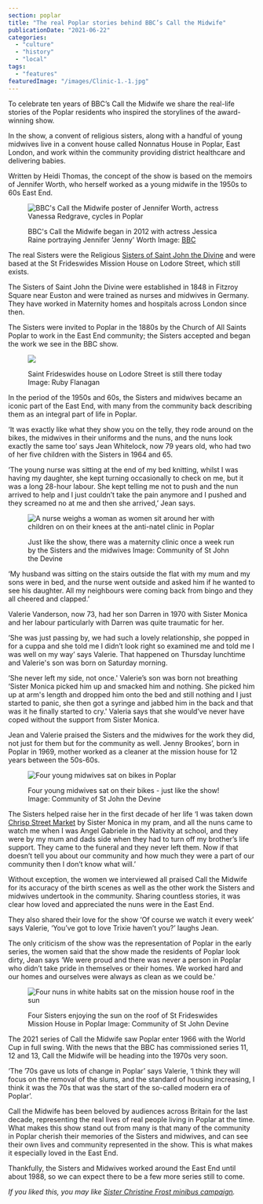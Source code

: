 ```yaml
---
section: poplar
title: "The real Poplar stories behind BBC’s Call the Midwife"
publicationDate: "2021-06-22"
categories: 
  - "culture"
  - "history"
  - "local"
tags: 
  - "features"
featuredImage: "/images/Clinic-1.-1.jpg"
---
```


To celebrate ten years of BBC’s Call the Midwife we share the real-life stories of the Poplar residents who inspired the storylines of the award-winning show.

In the show, a convent of religious sisters, along with a handful of young midwives live in a convent house called Nonnatus House in Poplar, East London, and work within the community providing district healthcare and delivering babies. 

Written by Heidi Thomas, the concept of the show is based on the memoirs of Jennifer Worth, who herself worked as a young midwife in the 1950s to 60s East End. 

<figure>

![BBC's Call the Midwife poster of Jennifer Worth, actress Vanessa Redgrave, cycles in Poplar](/images/p07jwwgy-1024x683.jpg)

<figcaption>

BBC's Call the Midwife began in 2012 with actress Jessica Raine portraying Jennifer 'Jenny' Worth Image: [BBC](https://www.bbc.co.uk/programmes/p0118t80)

</figcaption>

</figure>

The real Sisters were the Religious [Sisters of Saint John the Divine](https://en.wikipedia.org/wiki/Community_of_St._John_the_Divine) and were based at the St Frideswides Mission House on Lodore Street, which still exists.

The Sisters of Saint John the Divine were established in 1848 in Fitzroy Square near Euston and were trained as nurses and midwives in Germany. They have worked in Maternity homes and hospitals across London since then.

The Sisters were invited to Poplar in the 1880s by the Church of All Saints Poplar to work in the East End community; the Sisters accepted and began the work we see in the BBC show. 

<figure>

![](/images/7796892890_592d690f8c_b-1024x768.jpg)

<figcaption>

Saint Frideswides house on Lodore Street is still there today Image: Ruby Flanagan

</figcaption>

</figure>

In the period of the 1950s and 60s, the Sisters and midwives became an iconic part of the East End, with many from the community back describing them as an integral part of life in Poplar. 

‘It was exactly like what they show you on the telly, they rode around on the bikes, the midwives in their uniforms and the nuns, and the nuns look exactly the same too’ says Jean Whitelock, now 79 years old, who had two of her five children with the Sisters in 1964 and 65. 

‘The young nurse was sitting at the end of my bed knitting, whilst I was having my daughter, she kept turning occasionally to check on me, but it was a long 28-hour labour. She kept telling me not to push and the nun arrived to help and I just couldn’t take the pain anymore and I pushed and they screamed no at me and then she arrived,’ Jean says. 

<figure>

![A nurse weighs a woman as women sit around her with children on on their knees at the anti-natel clinic in Poplar](/images/clinic-2-1024x768.jpg)

<figcaption>

Just like the show, there was a maternity clinic once a week run by the Sisters and the midwives Image: Community of St John the Devine

</figcaption>

</figure>

‘My husband was sitting on the stairs outside the flat with my mum and my sons were in bed, and the nurse went outside and asked him if he wanted to see his daughter. All my neighbours were coming back from bingo and they all cheered and clapped.’  
  
Valerie Vanderson, now 73, had her son Darren in 1970 with Sister Monica and her labour particularly with Darren was quite traumatic for her. 

‘She was just passing by, we had such a lovely relationship, she popped in for a cuppa and she told me I didn’t look right so examined me and told me I was well on my way’ says Valerie. That happened on Thursday lunchtime and Valerie's son was born on Saturday morning. 

‘She never left my side, not once.' Valerie’s son was born not breathing ‘Sister Monica picked him up and smacked him and nothing. She picked him up at arm's length and dropped him onto the bed and still nothing and I just started to panic, she then got a syringe and jabbed him in the back and that was it he finally started to cry.' Valeria says that she would’ve never have coped without the support from Sister Monica.

Jean and Valerie praised the Sisters and the midwives for the work they did, not just for them but for the community as well. Jenny Brookes’, born in Poplar in 1969, mother worked as a cleaner at the mission house for 12 years between the 50s-60s. 

<figure>

![Four young midwives sat on bikes in Poplar](/images/Poplar-Pupils-1024x720.jpg)

<figcaption>

Four young midwives sat on their bikes - just like the show! Image: Community of St John the Devine

</figcaption>

</figure>

The Sisters helped raise her in the first decade of her life ‘I was taken down [Chrisp Street Market](https://poplarlondon.co.uk/chrisp-street-market-history/) by Sister Monica in my pram, and all the nuns came to watch me when I was Angel Gabriele in the Nativity at school, and they were by my mum and dads side when they had to turn off my brother’s life support. They came to the funeral and they never left them. Now if that doesn’t tell you about our community and how much they were a part of our community then I don’t know what will.’ 

Without exception, the women we interviewed all praised Call the Midwife for its accuracy of the birth scenes as well as the other work the Sisters and midwives undertook in the community. Sharing countless stories, it was clear how loved and appreciated the nuns were in the East End. 

They also shared their love for the show ‘Of course we watch it every week’ says Valerie, ‘You’ve got to love Trixie haven’t you?’ laughs Jean. 

The only criticism of the show was the representation of Poplar in the early series, the women said that the show made the residents of Poplar look dirty, Jean says ‘We were proud and there was never a person in Poplar who didn’t take pride in themselves or their homes. We worked hard and our homes and ourselves were always as clean as we could be.'

<figure>

![Four nuns in white habits sat on the mission house roof in the sun](/images/Poplar-Roof-Garden-1024x768.jpg)

<figcaption>

Four Sisters enjoying the sun on the roof of St Frideswides Mission House in Poplar Image: Community of St John Devine

</figcaption>

</figure>

The 2021 series of Call the Midwife saw Poplar enter 1966 with the World Cup in full swing. With the news that the BBC has commissioned series 11, 12 and 13, Call the Midwife will be heading into the 1970s very soon.

‘The ’70s gave us lots of change in Poplar’ says Valerie, ‘I think they will focus on the removal of the slums, and the standard of housing increasing, I think it was the 70s that was the start of the so-called modern era of Poplar’.  

Call the Midwife has been beloved by audiences across Britain for the last decade, representing the real lives of real people living in Poplar at the time. What makes this show stand out from many is that many of the community in Poplar cherish their memories of the Sisters and midwives, and can see their own lives and community represented in the show. This is what makes it especially loved in the East End.

Thankfully, the Sisters and Midwives worked around the East End until about 1988, so we can expect there to be a few more series still to come. 

_If you liked this, you may like [Sister Christine Frost minibus campaign](https://poplarlondon.co.uk/sister-christine-frost-walking-500-miles-for-new-minibus/)._

